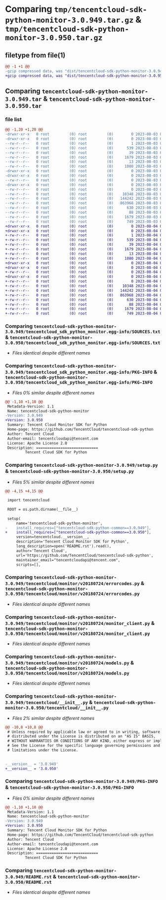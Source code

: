 # Comparing `tmp/tencentcloud-sdk-python-monitor-3.0.949.tar.gz` & `tmp/tencentcloud-sdk-python-monitor-3.0.950.tar.gz`

## filetype from file(1)

```diff
@@ -1 +1 @@
-gzip compressed data, was "dist/tencentcloud-sdk-python-monitor-3.0.949.tar", last modified: Thu Aug  3 00:29:54 2023, max compression
+gzip compressed data, was "dist/tencentcloud-sdk-python-monitor-3.0.950.tar", last modified: Fri Aug  4 00:30:51 2023, max compression
```

## Comparing `tencentcloud-sdk-python-monitor-3.0.949.tar` & `tencentcloud-sdk-python-monitor-3.0.950.tar`

### file list

```diff
@@ -1,20 +1,20 @@
-drwxr-xr-x   0 root         (0) root         (0)        0 2023-08-03 00:29:54.000000 tencentcloud-sdk-python-monitor-3.0.949/
-drwxr-xr-x   0 root         (0) root         (0)        0 2023-08-03 00:29:54.000000 tencentcloud-sdk-python-monitor-3.0.949/tencentcloud_sdk_python_monitor.egg-info/
--rw-r--r--   0 root         (0) root         (0)        1 2023-08-03 00:29:54.000000 tencentcloud-sdk-python-monitor-3.0.949/tencentcloud_sdk_python_monitor.egg-info/dependency_links.txt
--rw-r--r--   0 root         (0) root         (0)      539 2023-08-03 00:29:54.000000 tencentcloud-sdk-python-monitor-3.0.949/tencentcloud_sdk_python_monitor.egg-info/SOURCES.txt
--rw-r--r--   0 root         (0) root         (0)       39 2023-08-03 00:29:54.000000 tencentcloud-sdk-python-monitor-3.0.949/tencentcloud_sdk_python_monitor.egg-info/requires.txt
--rw-r--r--   0 root         (0) root         (0)     1679 2023-08-03 00:29:54.000000 tencentcloud-sdk-python-monitor-3.0.949/tencentcloud_sdk_python_monitor.egg-info/PKG-INFO
--rw-r--r--   0 root         (0) root         (0)       13 2023-08-03 00:29:54.000000 tencentcloud-sdk-python-monitor-3.0.949/tencentcloud_sdk_python_monitor.egg-info/top_level.txt
--rw-r--r--   0 root         (0) root         (0)     1080 2023-08-03 00:29:53.000000 tencentcloud-sdk-python-monitor-3.0.949/setup.py
-drwxr-xr-x   0 root         (0) root         (0)        0 2023-08-03 00:29:54.000000 tencentcloud-sdk-python-monitor-3.0.949/tencentcloud/
-drwxr-xr-x   0 root         (0) root         (0)        0 2023-08-03 00:29:54.000000 tencentcloud-sdk-python-monitor-3.0.949/tencentcloud/monitor/
--rw-r--r--   0 root         (0) root         (0)        0 2023-08-03 00:29:53.000000 tencentcloud-sdk-python-monitor-3.0.949/tencentcloud/monitor/__init__.py
-drwxr-xr-x   0 root         (0) root         (0)        0 2023-08-03 00:29:54.000000 tencentcloud-sdk-python-monitor-3.0.949/tencentcloud/monitor/v20180724/
--rw-r--r--   0 root         (0) root         (0)        0 2023-08-03 00:29:53.000000 tencentcloud-sdk-python-monitor-3.0.949/tencentcloud/monitor/v20180724/__init__.py
--rw-r--r--   0 root         (0) root         (0)    10348 2023-08-03 00:29:53.000000 tencentcloud-sdk-python-monitor-3.0.949/tencentcloud/monitor/v20180724/errorcodes.py
--rw-r--r--   0 root         (0) root         (0)   144242 2023-08-03 00:29:53.000000 tencentcloud-sdk-python-monitor-3.0.949/tencentcloud/monitor/v20180724/monitor_client.py
--rw-r--r--   0 root         (0) root         (0)   863968 2023-08-03 00:29:54.000000 tencentcloud-sdk-python-monitor-3.0.949/tencentcloud/monitor/v20180724/models.py
--rw-r--r--   0 root         (0) root         (0)      630 2023-08-03 00:29:53.000000 tencentcloud-sdk-python-monitor-3.0.949/tencentcloud/__init__.py
--rw-r--r--   0 root         (0) root         (0)       88 2023-08-03 00:29:54.000000 tencentcloud-sdk-python-monitor-3.0.949/setup.cfg
--rw-r--r--   0 root         (0) root         (0)     1679 2023-08-03 00:29:54.000000 tencentcloud-sdk-python-monitor-3.0.949/PKG-INFO
--rw-r--r--   0 root         (0) root         (0)      749 2023-08-03 00:29:53.000000 tencentcloud-sdk-python-monitor-3.0.949/README.rst
+drwxr-xr-x   0 root         (0) root         (0)        0 2023-08-04 00:30:51.000000 tencentcloud-sdk-python-monitor-3.0.950/
+drwxr-xr-x   0 root         (0) root         (0)        0 2023-08-04 00:30:51.000000 tencentcloud-sdk-python-monitor-3.0.950/tencentcloud_sdk_python_monitor.egg-info/
+-rw-r--r--   0 root         (0) root         (0)        1 2023-08-04 00:30:51.000000 tencentcloud-sdk-python-monitor-3.0.950/tencentcloud_sdk_python_monitor.egg-info/dependency_links.txt
+-rw-r--r--   0 root         (0) root         (0)      539 2023-08-04 00:30:51.000000 tencentcloud-sdk-python-monitor-3.0.950/tencentcloud_sdk_python_monitor.egg-info/SOURCES.txt
+-rw-r--r--   0 root         (0) root         (0)       39 2023-08-04 00:30:51.000000 tencentcloud-sdk-python-monitor-3.0.950/tencentcloud_sdk_python_monitor.egg-info/requires.txt
+-rw-r--r--   0 root         (0) root         (0)     1679 2023-08-04 00:30:51.000000 tencentcloud-sdk-python-monitor-3.0.950/tencentcloud_sdk_python_monitor.egg-info/PKG-INFO
+-rw-r--r--   0 root         (0) root         (0)       13 2023-08-04 00:30:51.000000 tencentcloud-sdk-python-monitor-3.0.950/tencentcloud_sdk_python_monitor.egg-info/top_level.txt
+-rw-r--r--   0 root         (0) root         (0)     1080 2023-08-04 00:30:51.000000 tencentcloud-sdk-python-monitor-3.0.950/setup.py
+drwxr-xr-x   0 root         (0) root         (0)        0 2023-08-04 00:30:51.000000 tencentcloud-sdk-python-monitor-3.0.950/tencentcloud/
+drwxr-xr-x   0 root         (0) root         (0)        0 2023-08-04 00:30:51.000000 tencentcloud-sdk-python-monitor-3.0.950/tencentcloud/monitor/
+-rw-r--r--   0 root         (0) root         (0)        0 2023-08-04 00:30:51.000000 tencentcloud-sdk-python-monitor-3.0.950/tencentcloud/monitor/__init__.py
+drwxr-xr-x   0 root         (0) root         (0)        0 2023-08-04 00:30:51.000000 tencentcloud-sdk-python-monitor-3.0.950/tencentcloud/monitor/v20180724/
+-rw-r--r--   0 root         (0) root         (0)        0 2023-08-04 00:30:51.000000 tencentcloud-sdk-python-monitor-3.0.950/tencentcloud/monitor/v20180724/__init__.py
+-rw-r--r--   0 root         (0) root         (0)    10348 2023-08-04 00:30:51.000000 tencentcloud-sdk-python-monitor-3.0.950/tencentcloud/monitor/v20180724/errorcodes.py
+-rw-r--r--   0 root         (0) root         (0)   144242 2023-08-04 00:30:51.000000 tencentcloud-sdk-python-monitor-3.0.950/tencentcloud/monitor/v20180724/monitor_client.py
+-rw-r--r--   0 root         (0) root         (0)   863968 2023-08-04 00:30:51.000000 tencentcloud-sdk-python-monitor-3.0.950/tencentcloud/monitor/v20180724/models.py
+-rw-r--r--   0 root         (0) root         (0)      630 2023-08-04 00:30:51.000000 tencentcloud-sdk-python-monitor-3.0.950/tencentcloud/__init__.py
+-rw-r--r--   0 root         (0) root         (0)       88 2023-08-04 00:30:51.000000 tencentcloud-sdk-python-monitor-3.0.950/setup.cfg
+-rw-r--r--   0 root         (0) root         (0)     1679 2023-08-04 00:30:51.000000 tencentcloud-sdk-python-monitor-3.0.950/PKG-INFO
+-rw-r--r--   0 root         (0) root         (0)      749 2023-08-04 00:30:51.000000 tencentcloud-sdk-python-monitor-3.0.950/README.rst
```

### Comparing `tencentcloud-sdk-python-monitor-3.0.949/tencentcloud_sdk_python_monitor.egg-info/SOURCES.txt` & `tencentcloud-sdk-python-monitor-3.0.950/tencentcloud_sdk_python_monitor.egg-info/SOURCES.txt`

 * *Files identical despite different names*

### Comparing `tencentcloud-sdk-python-monitor-3.0.949/tencentcloud_sdk_python_monitor.egg-info/PKG-INFO` & `tencentcloud-sdk-python-monitor-3.0.950/tencentcloud_sdk_python_monitor.egg-info/PKG-INFO`

 * *Files 0% similar despite different names*

```diff
@@ -1,10 +1,10 @@
 Metadata-Version: 1.1
 Name: tencentcloud-sdk-python-monitor
-Version: 3.0.949
+Version: 3.0.950
 Summary: Tencent Cloud Monitor SDK for Python
 Home-page: https://github.com/TencentCloud/tencentcloud-sdk-python
 Author: Tencent Cloud
 Author-email: tencentcloudapi@tencent.com
 License: Apache License 2.0
 Description: ============================
         Tencent Cloud SDK for Python
```

### Comparing `tencentcloud-sdk-python-monitor-3.0.949/setup.py` & `tencentcloud-sdk-python-monitor-3.0.950/setup.py`

 * *Files 5% similar despite different names*

```diff
@@ -4,15 +4,15 @@
 
 import tencentcloud
 
 ROOT = os.path.dirname(__file__)
 
 setup(
     name='tencentcloud-sdk-python-monitor',
-    install_requires=["tencentcloud-sdk-python-common==3.0.949"],
+    install_requires=["tencentcloud-sdk-python-common==3.0.950"],
     version=tencentcloud.__version__,
     description='Tencent Cloud Monitor SDK for Python',
     long_description=open('README.rst').read(),
     author='Tencent Cloud',
     url='https://github.com/TencentCloud/tencentcloud-sdk-python',
     maintainer_email="tencentcloudapi@tencent.com",
     scripts=[],
```

### Comparing `tencentcloud-sdk-python-monitor-3.0.949/tencentcloud/monitor/v20180724/errorcodes.py` & `tencentcloud-sdk-python-monitor-3.0.950/tencentcloud/monitor/v20180724/errorcodes.py`

 * *Files identical despite different names*

### Comparing `tencentcloud-sdk-python-monitor-3.0.949/tencentcloud/monitor/v20180724/monitor_client.py` & `tencentcloud-sdk-python-monitor-3.0.950/tencentcloud/monitor/v20180724/monitor_client.py`

 * *Files identical despite different names*

### Comparing `tencentcloud-sdk-python-monitor-3.0.949/tencentcloud/monitor/v20180724/models.py` & `tencentcloud-sdk-python-monitor-3.0.950/tencentcloud/monitor/v20180724/models.py`

 * *Files identical despite different names*

### Comparing `tencentcloud-sdk-python-monitor-3.0.949/tencentcloud/__init__.py` & `tencentcloud-sdk-python-monitor-3.0.950/tencentcloud/__init__.py`

 * *Files 2% similar despite different names*

```diff
@@ -10,8 +10,8 @@
 # Unless required by applicable law or agreed to in writing, software
 # distributed under the License is distributed on an "AS IS" BASIS,
 # WITHOUT WARRANTIES OR CONDITIONS OF ANY KIND, either express or implied.
 # See the License for the specific language governing permissions and
 # limitations under the License.
 
 
-__version__ = '3.0.949'
+__version__ = '3.0.950'
```

### Comparing `tencentcloud-sdk-python-monitor-3.0.949/PKG-INFO` & `tencentcloud-sdk-python-monitor-3.0.950/PKG-INFO`

 * *Files 0% similar despite different names*

```diff
@@ -1,10 +1,10 @@
 Metadata-Version: 1.1
 Name: tencentcloud-sdk-python-monitor
-Version: 3.0.949
+Version: 3.0.950
 Summary: Tencent Cloud Monitor SDK for Python
 Home-page: https://github.com/TencentCloud/tencentcloud-sdk-python
 Author: Tencent Cloud
 Author-email: tencentcloudapi@tencent.com
 License: Apache License 2.0
 Description: ============================
         Tencent Cloud SDK for Python
```

### Comparing `tencentcloud-sdk-python-monitor-3.0.949/README.rst` & `tencentcloud-sdk-python-monitor-3.0.950/README.rst`

 * *Files identical despite different names*

